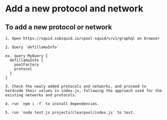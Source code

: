# Add a new protocol and network

## To add a new protocol or network 
```
1. Open https://squid.subsquid.io/cpool-squid/v/v1/graphql on browser 
```

```
2. Query `defillamaInfo`

ex. query MyQuery {
  defillamaInfo {
    poolFactory
    protocol
  }
}
```

```
3. Check the newly added protocols and networks, and proceed to hardcode their values in index.js, following the approach used for the existing networks and protocols.
```
```
4. run `npm i -f` to install dependencies.
```

```
5. run `node test.js projects/clearpool/index.js` to test.
```



